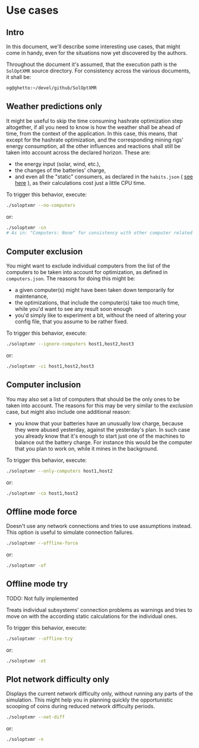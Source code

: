 ﻿# Use cases

## Intro
In this document, we'll describe some interesting use cases, that might come in handy, even for the situations now yet discovered by the authors. 

Throughout the document it's assumed, that the execution path is the `SolOptXMR` source directory. For consistency across the various documents, it shall be:

```bash
og@ghetto:~/devel/github/SolOptXMR
``` 

## Weather predictions only

It might be useful to skip the time consuming hashrate optimization step altogether, if all you need to know is how the weather shall be ahead of time, from the context of the application. 
In this case, this means, that except for the hashrate optimization, and the corresponding mining rigs' energy consumption, all the other influences and reactions shall still be taken into account across the declared horizon. 
These are:

- the energy input (solar, wind, etc.),
- the changes of the batteries' charge, 
- and even all the "static" consumers, as declared in the `habits.json` ( [see here](habits.md) ), as their calculations cost just a little CPU time. 

To trigger this behavior, execute:

```bash
./soloptxmr --no-computers
``` 

or: 

```bash
./soloptxmr -cn
# As in: "Computers: None" for consistency with other computer related options.
``` 

## Computer exclusion

You might want to exclude individual computers from the list of the computers to be taken into account for optimization, as defined in `computers.json`. 
The reasons for doing this might be:

- a given computer(s) might have been taken down temporarily for maintenance,
- the optimizations, that include the computer(s) take too much time, while you'd want to see any result soon enough
- you'd simply like to experiment a bit, without the need of altering your config file, that you assume to be rather fixed.


To trigger this behavior, execute:

```bash
./soloptxmr --ignore-computers host1,host2,host3
``` 

or: 

```bash
./soloptxmr -ci host1,host2,host3 
``` 

## Computer inclusion

You may also set a list of computers that should be the only ones to be taken into account. 
The reasons for this may be very similar to the _exclusion_ case, but might also include one additional reason: 

- you know that your batteries have an unusually low charge, because they were abused yesterday, against the yesterday's plan. In such case you already know that it's enough to start just one of the machines to balance out the battery charge. For instance this would be the computer that you plan to work on, while it mines in the background. 

To trigger this behavior, execute:

```bash
./soloptxmr --only-computers host1,host2
``` 

or: 

```bash
./soloptxmr -co host1,host2 
``` 

## Offline mode force
Doesn't use any network connections and tries to use assumptions instead. 
This option is useful to simulate connection failures. 


```bash
./soloptxmr --offline-force
``` 

or: 

```bash
./soloptxmr -of 
``` 

## Offline mode try
TODO: Not fully implemented

 
Treats individual subsystems' connection problems as warnings and tries to move on with the according static calculations for the individual ones.


To trigger this behavior, execute:

```bash
./soloptxmr --offline-try
``` 

or: 

```bash
./soloptxmr -ot 
``` 

## Plot network difficulty only
Displays the current network difficulty only, without running any parts of the simulation. 
This might help you in planning quickly the opportunistic scooping of coins during reduced network difficulty periods.

```bash
./soloptxmr --net-diff
``` 

or: 

```bash
./soloptxmr -n 
``` 

